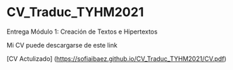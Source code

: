 # CV_Traduc_TYHM2021

Entrega Módulo 1: Creación de Textos e Hipertextos
<p>

Mi CV puede descargarse de este link

<p>

[CV Actulizado] (https://sofiaibaez.github.io/CV_Traduc_TYHM2021/CV.pdf)

  
